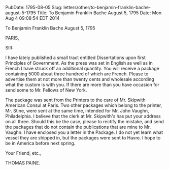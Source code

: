 PubDate: 1795-08-05
Slug: letters/other/to-benjamin-franklin-bache-august-5-1795
Title: To Benjamin Franklin Bache  August 5, 1795
Date: Mon Aug  4 09:08:54 EDT 2014

   To Benjamin Franklin Bache  August 5, 1795

   PARIS,

   SIR:

   I have lately published a small tract entitled Dissertations upon first
   Principles of Government. As the press was set in English as well as in
   French I have struck off an additional quantity. You will receive a
   package containing 5000 about three hundred of which are French. Please to
   advertise them at not more than twenty cents and wholesale according what
   the custom is with you. If there are more than you have occasion for send
   some to Mr. Fellows of New York.

   The package was sent from the Printers to the care of Mr. Skipwith
   American Consul at Paris. Two other packages which belong to the printer,
   Mr. Stine, were sent at the same time, intended for Mr. John Vaughn,
   Philadelphia. I believe that the clerk at Mr. Skipwith's has put your
   address on all three. Should this be the case, please to rectify the
   mistake, and send the packages that do not contain the publications that
   are mine to Mr. Vaughn. I have enclosed you a letter in the Package. I do
   not yet learn what vessel they are shipped in, but the packages were sent
   to Havre. I hope to be in America before next spring.

   Your Friend, etc.,

   THOMAS PAINE.




